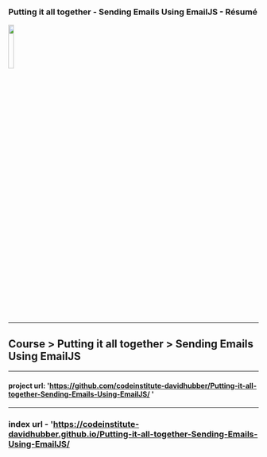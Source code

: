 ### Putting it all together - Sending Emails Using EmailJS - Résumé


<img src="https://codeinstitute.s3.amazonaws.com/fullstack/ci_logo_small.png" style="margin: 0; height: 15%; width: 15%;">

***
## Course  >  Putting it all together  >  Sending Emails Using EmailJS

***
#### project url: 'https://github.com/codeinstitute-davidhubber/Putting-it-all-together-Sending-Emails-Using-EmailJS/	'
***

[comment]: <>  (## Some Title)

### index url - 'https://codeinstitute-davidhubber.github.io/Putting-it-all-together-Sending-Emails-Using-EmailJS/

[comment]: <>  (- [This is a link Make it Match #1][])
[comment]: <>  (- [This is a link Make it Match #2][])

[comment]: <>  ([This is a link Make it Match #1]: https://www.lipsum.com/)
[comment]: <>  ([This is a link Make it Match #2]: https://www.lipsum.com/)
